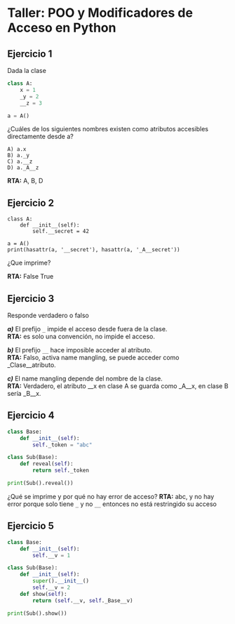 # Taller: POO y Modificadores de Acceso en Python  

## Ejercicio 1
Dada la clase  

```python
class A:
    x = 1
    _y = 2
    __z = 3

a = A()

```
¿Cuáles de los siguientes nombres existen como atributos accesibles directamente desde a?

```
A) a.x
B) a._y
C) a.__z
D) a._A__z
```

**RTA:** A, B, D


## Ejercicio 2
```
class A:
    def __init__(self):
        self.__secret = 42

a = A()
print(hasattr(a, '__secret'), hasattr(a, '_A__secret'))
```
¿Que imprime?

**RTA:** False True


## Ejercicio 3
Responde verdadero o falso


**_a)_** El prefijo `_` impide el acceso desde fuera de la clase.  
**RTA:** es solo una convención, no impide el acceso.

**_b)_** El prefijo `__` hace imposible acceder al atributo.  
**RTA:** Falso, activa name mangling, se puede acceder como _Clase__atributo.  

**_c)_** El name mangling depende del nombre de la clase.  
**RTA:** Verdadero, el atributo __x en clase A se guarda como _A__x, en clase B sería _B__x.  


## Ejercicio 4
```python
class Base:
    def __init__(self):
        self._token = "abc"

class Sub(Base):
    def reveal(self):
        return self._token

print(Sub().reveal())
```
¿Qué se imprime y por qué no hay error de acceso?
**RTA:** abc, y no hay error porque solo tiene `_` y no `__` entonces no está restringido su acceso

## Ejercicio 5
```python
class Base:
    def __init__(self):
        self.__v = 1

class Sub(Base):
    def __init__(self):
        super().__init__()
        self.__v = 2
    def show(self):
        return (self.__v, self._Base__v)

print(Sub().show())
```

